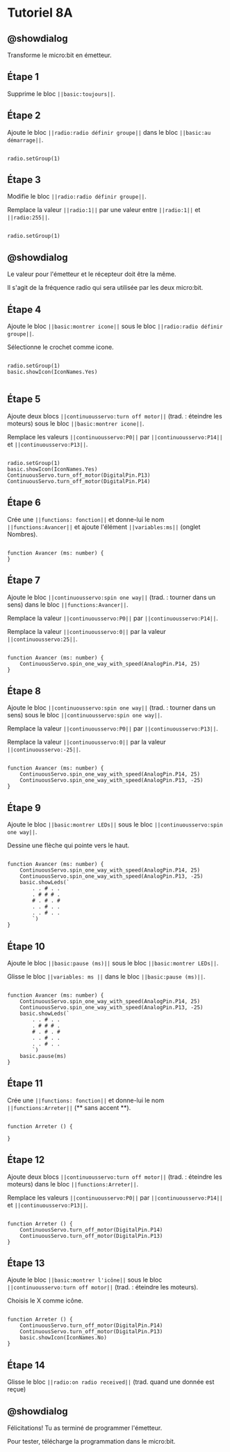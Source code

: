 # Tutoriel 8A

## @showdialog

Transforme le micro:bit en émetteur. 

## Étape 1

Supprime le bloc ``||basic:toujours||``.

## Étape 2

Ajoute le bloc ``||radio:radio définir groupe||`` dans le bloc ``||basic:au démarrage||``.

```blocks

radio.setGroup(1)

```

## Étape 3

Modifie le bloc ``||radio:radio définir groupe||``.

Remplace la valeur ``||radio:1||`` par une valeur entre  ``||radio:1||`` et  ``||radio:255||``.

```blocks

radio.setGroup(1)

```
## @showdialog 

Le valeur pour l'émetteur et le récepteur doit être la même.

Il s'agit de la fréquence radio qui sera utilisée par les deux micro:bit.


## Étape 4

Ajoute le bloc ``||basic:montrer icone||`` sous le bloc ``||radio:radio définir groupe||``.

Sélectionne le crochet comme icone.

```blocks

radio.setGroup(1)
basic.showIcon(IconNames.Yes)


```

## Étape 5

Ajoute deux blocs ``||continuousservo:turn off motor||`` (trad. : éteindre les moteurs) sous le bloc ``||basic:montrer icone||``.

Remplace les valeurs ``||continuousservo:P0||`` par ``||continuousservo:P14||`` et ``||continuousservo:P13||``.

```blocks

radio.setGroup(1)
basic.showIcon(IconNames.Yes)
ContinuousServo.turn_off_motor(DigitalPin.P13)
ContinuousServo.turn_off_motor(DigitalPin.P14)

```

## Étape 6

Crée une ``||functions: fonction||`` et donne-lui le nom ``||functions:Avancer||`` et ajoute l'élément ``||variables:ms||`` (onglet Nombres).

```blocks

function Avancer (ms: number) {
}

```

## Étape 7

Ajoute le bloc ``||continuousservo:spin one way||`` (trad. : tourner dans un sens) dans le bloc ``||functions:Avancer||``.

Remplace la valeur ``||continuousservo:P0||`` par ``||continuousservo:P14||``.

Remplace la valeur ``||continuousservo:0||`` par la valeur ``||continuousservo:25||``.

```blocks

function Avancer (ms: number) {
    ContinuousServo.spin_one_way_with_speed(AnalogPin.P14, 25)
}

```

## Étape 8

Ajoute le bloc ``||continuousservo:spin one way||`` (trad. : tourner dans un sens) sous le bloc ``||continuousservo:spin one way||``.

Remplace la valeur ``||continuousservo:P0||`` par ``||continuousservo:P13||``.

Remplace la valeur ``||continuousservo:0||`` par la valeur ``||continuousservo:-25||``.

```blocks

function Avancer (ms: number) {
    ContinuousServo.spin_one_way_with_speed(AnalogPin.P14, 25)
    ContinuousServo.spin_one_way_with_speed(AnalogPin.P13, -25)
}

```
## Étape 9

Ajoute le bloc ``||basic:montrer LEDs||`` sous le bloc ``||continuousservo:spin one way||``.

Dessine une flèche qui pointe vers le haut.

```blocks

function Avancer (ms: number) {
    ContinuousServo.spin_one_way_with_speed(AnalogPin.P14, 25)
    ContinuousServo.spin_one_way_with_speed(AnalogPin.P13, -25)
    basic.showLeds(`
        . . # . .
        . # # # .
        # . # . #
        . . # . .
        . . # . .
        `)
}

```

## Étape 10

Ajoute le bloc ``||basic:pause (ms)||`` sous le bloc ``||basic:montrer LEDs||``.

Glisse le bloc ``||variables: ms ||`` dans le bloc ``||basic:pause (ms)||``.

```blocks

function Avancer (ms: number) {
    ContinuousServo.spin_one_way_with_speed(AnalogPin.P14, 25)
    ContinuousServo.spin_one_way_with_speed(AnalogPin.P13, -25)
    basic.showLeds(`
        . . # . .
        . # # # .
        # . # . #
        . . # . .
        . . # . .
        `)
    basic.pause(ms)
}

```

## Étape 11

Crée une ``||functions: fonction||`` et donne-lui le nom ``||functions:Arreter||`` (** sans accent **).

```blocks

function Arreter () {
	
}

```

## Étape 12

Ajoute deux blocs ``||continuousservo:turn off motor||`` (trad. : éteindre les moteurs) dans le bloc ``||functions:Arreter||``.

Remplace les valeurs ``||continuousservo:P0||`` par ``||continuousservo:P14||`` et ``||continuousservo:P13||``.

```blocks

function Arreter () {
    ContinuousServo.turn_off_motor(DigitalPin.P14)
    ContinuousServo.turn_off_motor(DigitalPin.P13)
}

```

## Étape 13

Ajoute le bloc ``||basic:montrer l'icône||`` sous le bloc ``||continuousservo:turn off motor||`` (trad. : éteindre les moteurs).

Choisis le X comme icône.

```blocks

function Arreter () {
    ContinuousServo.turn_off_motor(DigitalPin.P14)
    ContinuousServo.turn_off_motor(DigitalPin.P13)
    basic.showIcon(IconNames.No)
}

```

## Étape 14

Glisse le bloc  ``||radio:on radio received||`` (trad. quand une donnée est reçue)

## @showdialog 

Félicitations! Tu as terminé de programmer l'émetteur.

Pour tester, télécharge la programmation dans le micro:bit.